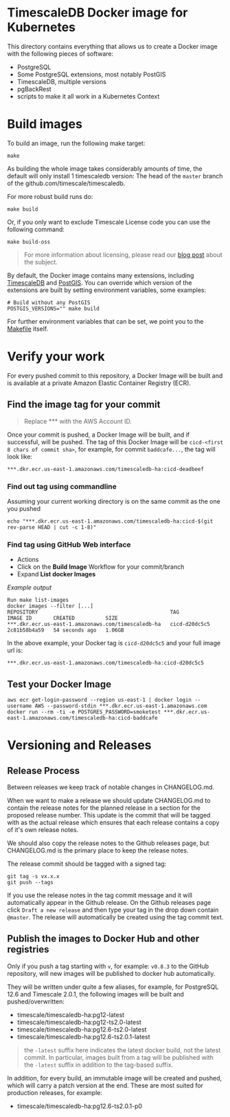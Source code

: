 # TimescaleDB Docker image for Kubernetes
This directory contains everything that allows us to create a Docker image with the following pieces of software:

- PostgreSQL
- Some PostgreSQL extensions, most notably PostGIS
- TimescaleDB, multiple versions
- pgBackRest
- scripts to make it all work in a Kubernetes Context

# Build images

To build an image, run the following make target:
```console
make
```

As building the whole image takes considerably amounts of time, the default will only install 1 timescaledb version:
The head of the `master` branch of the github.com/timescale/timescaledb.

For more robust build runs do:

```
make build
```

Or, if you only want to exclude Timescale License code you can use the following command:
```
make build-oss
```

> For more information about licensing, please read our [blog post](https://blog.timescale.com/blog/how-we-are-building-an-open-source-business-a7701516a480/) about the subject.

By default, the Docker image contains many extensions, including [TimescaleDB](https://github.com/timescale/timescaledb) and [PostGIS](https://postgis.net/).
You can override which version of the extensions are built by setting environment variables, some examples:

```console
# Build without any PostGIS
POSTGIS_VERSIONS="" make build
```

For further environment variables that can be set, we point you to the [Makefile](Makefile) itself.

# Verify your work

For every pushed commit to this repository, a Docker Image will be built and is available at a private
Amazon Elastic Container Registry (ECR).

## Find the image tag for your commit

> Replace *** with the AWS Account ID.

Once your commit is pushed, a Docker Image will be built, and if successful, will be pushed.
The tag of this Docker Image will be `cicd-<first 8 chars of commit sha>`, for example, for commit `baddcafe...`, the tag will look like:

    ***.dkr.ecr.us-east-1.amazonaws.com/timescaledb-ha:cicd-deadbeef

### Find out tag using commandline
Assuming your current working directory is on the same commit as the one you pushed
```console
echo "***.dkr.ecr.us-east-1.amazonaws.com/timescaledb-ha:cicd-$(git rev-parse HEAD | cut -c 1-8)"
```

### Find tag using GitHub Web interface

- Actions
- Click on the **Build Image** Workflow for your commit/branch
- Expand **List docker Images**

*Example output*
```
Run make list-images
docker images --filter [...]
REPOSITORY                                           TAG             IMAGE ID       CREATED          SIZE
***.dkr.ecr.us-east-1.amazonaws.com/timescaledb-ha   cicd-d20dc5c5   2c81b58b4a59   54 seconds ago   1.06GB
```

In the above example, your Docker tag is `cicd-d20dc5c5` and your full image url is:

    ***.dkr.ecr.us-east-1.amazonaws.com/timescaledb-ha:cicd-d20dc5c5


## Test your Docker Image
```console
aws ecr get-login-password --region us-east-1 | docker login --username AWS --password-stdin ***.dkr.ecr.us-east-1.amazonaws.com
docker run --rm -ti -e POSTGRES_PASSWORD=smoketest ***.dkr.ecr.us-east-1.amazonaws.com/timescaledb-ha:cicd-baddcafe
```

# Versioning and Releases

## Release Process

Between releases we keep track of notable changes in CHANGELOG.md.

When we want to make a release we should update CHANGELOG.md to contain the release notes for the planned release in a section for
the proposed release number. This update is the commit that will be tagged with as the actual release which ensures that each release
contains a copy of it's own release notes.

We should also copy the release notes to the Github releases page, but CHANGELOG.md is the primary place to keep the release notes.

The release commit should be tagged with a signed tag:

    git tag -s vx.x.x
    git push --tags

If you use the release notes in the tag commit message and it will automatically appear in the Github release. On the Github releases
page click `Draft a new release` and then type your tag in the drop down contain `@master`. The release will automatically be created
using the tag commit text.
## Publish the images to Docker Hub and other registries
Only if you push a tag starting with `v`, for example: `v0.8.3` to the GitHub repository, will new images will be published to docker hub automatically.

They will be written under quite a few aliases, for example, for PostgreSQL 12.6 and Timescale 2.0.1, the following images will be built and pushed/overwritten:

- timescale/timescaledb-ha:pg12-latest
- timescale/timescaledb-ha:pg12-ts2.0-latest
- timescale/timescaledb-ha:pg12.6-ts2.0-latest
- timescale/timescaledb-ha:pg12.6-ts2.0.1-latest

> the `-latest` suffix here indicates the latest docker build, not the latest commit. In particular, images built from a tag will be published with the `-latest` suffix in addition to the tag-based suffix.

In addition, for every build, an immutable image will be created and pushed, which will carry a patch version at the end. These are most suited for production releases, for example:
- timescale/timescaledb-ha:pg12.6-ts2.0.1-p0

